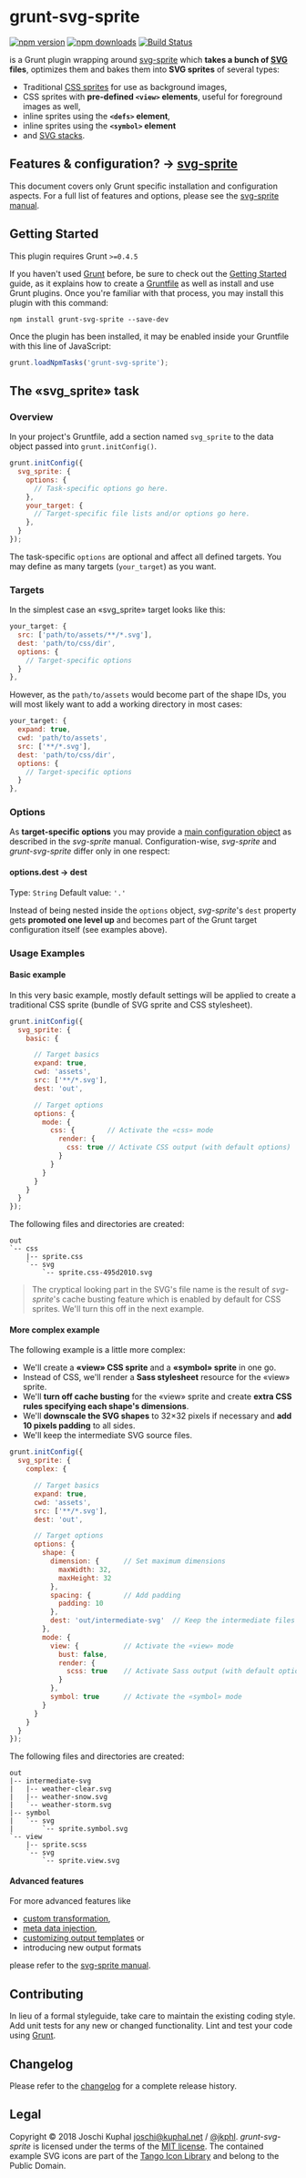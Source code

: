 # grunt-svg-sprite

[![npm version][npm-image]][npm-url] [![npm downloads][npm-downloads]][npm-url] [![Build Status][ci-image]][ci-url]

is a Grunt plugin wrapping around [svg-sprite](https://github.com/svg-sprite/svg-sprite) which **takes a bunch of [SVG](https://www.w3.org/TR/SVG/) files**, optimizes them and bakes them into **SVG sprites** of several types:

* Traditional [CSS sprites](https://en.wikipedia.org/wiki/Sprite_(computer_graphics)#Sprites_by_CSS) for use as background images,
* CSS sprites with **pre-defined `<view>` elements**, useful for foreground images as well,
* inline sprites using the **`<defs>` element**,
* inline sprites using the **`<symbol>` element**
* and [SVG stacks](http://simurai.com/blog/2012/04/02/svg-stacks/).

## Features & configuration? → [svg-sprite](https://github.com/svg-sprite/svg-sprite)

This document covers only Grunt specific installation and configuration aspects. For a full list of features and options, please see the [svg-sprite manual](https://github.com/svg-sprite/svg-sprite).

## Getting Started

This plugin requires Grunt `>=0.4.5`

If you haven't used [Grunt](https://gruntjs.com/) before, be sure to check out the [Getting Started](https://gruntjs.com/getting-started) guide, as it explains how to create a [Gruntfile](https://gruntjs.com/sample-gruntfile) as well as install and use Grunt plugins. Once you're familiar with that process, you may install this plugin with this command:

```shell
npm install grunt-svg-sprite --save-dev
```

Once the plugin has been installed, it may be enabled inside your Gruntfile with this line of JavaScript:

```js
grunt.loadNpmTasks('grunt-svg-sprite');
```

## The «svg_sprite» task

### Overview

In your project's Gruntfile, add a section named `svg_sprite` to the data object passed into `grunt.initConfig()`.

```js
grunt.initConfig({
  svg_sprite: {
    options: {
      // Task-specific options go here.
    },
    your_target: {
      // Target-specific file lists and/or options go here.
    },
  }
});
```

The task-specific `options` are optional and affect all defined targets. You may define as many targets (`your_target`) as you want.

### Targets

In the simplest case an «svg_sprite» target looks like this:

```js
your_target: {
  src: ['path/to/assets/**/*.svg'],
  dest: 'path/to/css/dir',
  options: {
    // Target-specific options
  }
},
```

However, as the `path/to/assets` would become part of the shape IDs, you will most likely want to add a working directory in most cases:

```js
your_target: {
  expand: true,
  cwd: 'path/to/assets',
  src: ['**/*.svg'],
  dest: 'path/to/css/dir',
  options: {
    // Target-specific options
  }
},
```

### Options

As **target-specific options** you may provide a [main configuration object](https://github.com/svg-sprite/svg-sprite/blob/main/docs/configuration.md) as described in the *svg-sprite* manual. Configuration-wise, *svg-sprite* and *grunt-svg-sprite* differ only in one respect:

#### options.dest → dest

Type: `String`
Default value: `'.'`

Instead of being nested inside the `options` object, *svg-sprite*'s `dest` property gets **promoted one level up** and becomes part of the Grunt target configuration itself (see examples above).

### Usage Examples

#### Basic example

In this very basic example, mostly default settings will be applied to create a traditional CSS sprite (bundle of SVG sprite and CSS stylesheet).

```js
grunt.initConfig({
  svg_sprite: {
    basic: {

      // Target basics
      expand: true,
      cwd: 'assets',
      src: ['**/*.svg'],
      dest: 'out',

      // Target options
      options: {
        mode: {
          css: {        // Activate the «css» mode
            render: {
              css: true // Activate CSS output (with default options)
            }
          }
        }
      }
    }
  }
});
```

The following files and directories are created:

```
out
`-- css
    |-- sprite.css
    `-- svg
        `-- sprite.css-495d2010.svg
```

> The cryptical looking part in the SVG's file name is the result of *svg-sprite*'s cache busting feature which is enabled by default for CSS sprites. We'll turn this off in the next example.

#### More complex example

The following example is a little more complex:

* We'll create a **«view» CSS sprite** and a **«symbol» sprite** in one go.
* Instead of CSS, we'll render a **Sass stylesheet** resource for the «view» sprite.
* We'll **turn off cache busting** for the «view» sprite and create **extra CSS rules specifying each shape's dimensions**.
* We'll **downscale the SVG shapes** to 32×32 pixels if necessary and **add 10 pixels padding** to all sides.
* We'll keep the intermediate SVG source files.

```js
grunt.initConfig({
  svg_sprite: {
    complex: {

      // Target basics
      expand: true,
      cwd: 'assets',
      src: ['**/*.svg'],
      dest: 'out',

      // Target options
      options: {
        shape: {
          dimension: {      // Set maximum dimensions
            maxWidth: 32,
            maxHeight: 32
          },
          spacing: {        // Add padding
            padding: 10
          },
          dest: 'out/intermediate-svg'  // Keep the intermediate files
        },
        mode: {
          view: {           // Activate the «view» mode
            bust: false,
            render: {
              scss: true    // Activate Sass output (with default options)
            }
          },
          symbol: true      // Activate the «symbol» mode
        }
      }
    }
  }
});
```

The following files and directories are created:

```
out
|-- intermediate-svg
|   |-- weather-clear.svg
|   |-- weather-snow.svg
|   `-- weather-storm.svg
|-- symbol
|   `-- svg
|       `-- sprite.symbol.svg
`-- view
    |-- sprite.scss
    `-- svg
        `-- sprite.view.svg
```

#### Advanced features

For more advanced features like

* [custom transformation](https://github.com/svg-sprite/svg-sprite/blob/main/docs/configuration.md#svg-transformations),
* [meta data injection](https://github.com/svg-sprite/svg-sprite/blob/main/docs/meta-data.md),
* [customizing output templates](https://github.com/svg-sprite/svg-sprite/blob/main/docs/templating.md) or
* introducing new output formats

please refer to the [svg-sprite manual](https://github.com/svg-sprite/svg-sprite).


## Contributing

In lieu of a formal styleguide, take care to maintain the existing coding style. Add unit tests for any new or changed functionality. Lint and test your code using [Grunt](https://gruntjs.com/).


## Changelog

Please refer to the [changelog](CHANGELOG.md) for a complete release history.


## Legal

Copyright © 2018 Joschi Kuphal <joschi@kuphal.net> / [@jkphl](https://twitter.com/jkphl). *grunt-svg-sprite* is licensed under the terms of the [MIT license](LICENSE). The contained example SVG icons are part of the [Tango Icon Library](http://tango.freedesktop.org/Tango_Icon_Library) and belong to the Public Domain.


[npm-url]: https://npmjs.org/package/grunt-svg-sprite
[npm-image]: https://img.shields.io/npm/v/grunt-svg-sprite
[npm-downloads]: https://img.shields.io/npm/dm/grunt-svg-sprite.svg

[ci-url]: https://github.com/svg-sprite/grunt-svg-sprite/actions?query=workflow%3ATests+branch%3Amain
[ci-image]: https://img.shields.io/github/workflow/status/svg-sprite/grunt-svg-sprite/Tests/main
